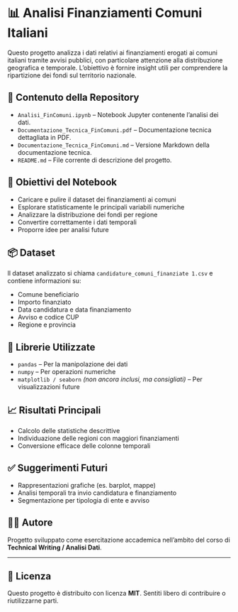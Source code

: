 
# 📊 Analisi Finanziamenti Comuni Italiani

Questo progetto analizza i dati relativi ai finanziamenti erogati ai comuni italiani tramite avvisi pubblici, con particolare attenzione alla distribuzione geografica e temporale. L’obiettivo è fornire insight utili per comprendere la ripartizione dei fondi sul territorio nazionale.

## 📁 Contenuto della Repository

- `Analisi_FinComuni.ipynb` – Notebook Jupyter contenente l’analisi dei dati.
- `Documentazione_Tecnica_FinComuni.pdf` – Documentazione tecnica dettagliata in PDF.
- `Documentazione_Tecnica_FinComuni.md` – Versione Markdown della documentazione tecnica.
- `README.md` – File corrente di descrizione del progetto.

## 🚀 Obiettivi del Notebook

- Caricare e pulire il dataset dei finanziamenti ai comuni
- Esplorare statisticamente le principali variabili numeriche
- Analizzare la distribuzione dei fondi per regione
- Convertire correttamente i dati temporali
- Proporre idee per analisi future

## 📦 Dataset

Il dataset analizzato si chiama `candidature_comuni_finanziate 1.csv` e contiene informazioni su:
- Comune beneficiario
- Importo finanziato
- Data candidatura e data finanziamento
- Avviso e codice CUP
- Regione e provincia

## 🧪 Librerie Utilizzate

- `pandas` – Per la manipolazione dei dati
- `numpy` – Per operazioni numeriche
- `matplotlib / seaborn` *(non ancora inclusi, ma consigliati)* – Per visualizzazioni future

## 📈 Risultati Principali

- Calcolo delle statistiche descrittive
- Individuazione delle regioni con maggiori finanziamenti
- Conversione efficace delle colonne temporali

## ✅ Suggerimenti Futuri

- Rappresentazioni grafiche (es. barplot, mappe)
- Analisi temporali tra invio candidatura e finanziamento
- Segmentazione per tipologia di ente e avviso

## 🧑‍💻 Autore

Progetto sviluppato come esercitazione accademica nell’ambito del corso di **Technical Writing / Analisi Dati**.

---

## 📜 Licenza

Questo progetto è distribuito con licenza **MIT**. Sentiti libero di contribuire o riutilizzarne parti.

